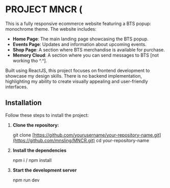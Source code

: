 # PROJECT MNCR (

This is a fully responsive ecommerce website featuring a BTS popup: monochrome theme. The website includes:

- **Home Page**: The main landing page showcasing the BTS popup.
- **Events Page**: Updates and information about upcoming events.
- **Shop Page**: A section where BTS merchandise is available for purchase.
- **Memory Cloud**: A section where you can send messages to BTS [not working tho ^.^].

Built using ReactJS, this project focuses on frontend development to showcase my design skills. There is no backend implementation, highlighting my ability to create visually appealing and user-friendly interfaces.


## Installation

Follow these steps to install the project:

1. **Clone the repository:**

   git clone [https://github.com/yourusername/your-repository-name.git](https://github.com/mnsling/MNCR.git)
   cd your-repository-name

2. **Install the dependencies**

   npm i / npm install

3. **Start the development server**

   npm run dev
